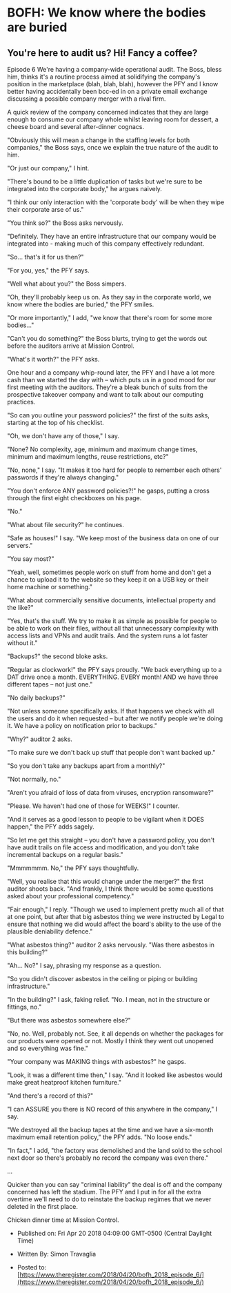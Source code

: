 # BOFH: We know where the bodies are buried

## You're here to audit us? Hi! Fancy a coffee?

Episode 6 We're having a company-wide operational audit. The Boss, bless him, thinks it's a routine process aimed at solidifying the company's position in the marketplace (blah, blah, blah), however the PFY and I know better having accidentally been bcc-ed in on a private email exchange discussing a possible company merger with a rival firm.

A quick review of the company concerned indicates that they are large enough to consume our company whole whilst leaving room for dessert, a cheese board and several after-dinner cognacs.

"Obviously this will mean a change in the staffing levels for both companies," the Boss says, once we explain the true nature of the audit to him.

"Or just our company," I hint.

"There's bound to be a little duplication of tasks but we're sure to be integrated into the corporate body," he argues naively.

"I think our only interaction with the 'corporate body' will be when they wipe their corporate arse of us."

"You think so?" the Boss asks nervously.

"Definitely. They have an entire infrastructure that our company would be integrated into - making much of this company effectively redundant.

"So... that's it for us then?"

"For you, yes," the PFY says.

"Well what about you?" the Boss simpers.

"Oh, they'll probably keep us on. As they say in the corporate world, we know where the bodies are buried," the PFY smiles.

"Or more importantly," I add, "we know that there's room for some more bodies..."

"Can't you do something?" the Boss blurts, trying to get the words out before the auditors arrive at Mission Control.

"What's it worth?" the PFY asks.

One hour and a company whip-round later, the PFY and I have a lot more cash than we started the day with – which puts us in a good mood for our first meeting with the auditors. They're a bleak bunch of suits from the prospective takeover company and want to talk about our computing practices.

"So can you outline your password policies?" the first of the suits asks, starting at the top of his checklist.

"Oh, we don't have any of those," I say.

"None? No complexity, age, minimum and maximum change times, minimum and maximum lengths, reuse restrictions, etc?"

"No, none," I say. "It makes it too hard for people to remember each others' passwords if they're always changing."

"You don't enforce ANY password policies?!" he gasps, putting a cross through the first eight checkboxes on his page.

"No."

"What about file security?" he continues.

"Safe as houses!" I say. "We keep most of the business data on one of our servers."

"You say most?"

"Yeah, well, sometimes people work on stuff from home and don't get a chance to upload it to the website so they keep it on a USB key or their home machine or something."

"What about commercially sensitive documents, intellectual property and the like?"

"Yes, that's the stuff. We try to make it as simple as possible for people to be able to work on their files, without all that unnecessary complexity with access lists and VPNs and audit trails. And the system runs a lot faster without it."

"Backups?" the second bloke asks.

"Regular as clockwork!" the PFY says proudly. "We back everything up to a DAT drive once a month. EVERYTHING. EVERY month! AND we have three different tapes – not just one."

"No daily backups?"

"Not unless someone specifically asks. If that happens we check with all the users and do it when requested – but after we notify people we're doing it. We have a policy on notification prior to backups."

"Why?" auditor 2 asks.

"To make sure we don't back up stuff that people don't want backed up."

"So you don't take any backups apart from a monthly?"

"Not normally, no."

"Aren't you afraid of loss of data from viruses, encryption ransomware?"

"Please. We haven't had one of those for WEEKS!" I counter.

"And it serves as a good lesson to people to be vigilant when it DOES happen," the PFY adds sagely.

"So let me get this straight – you don't have a password policy, you don't have audit trails on file access and modification, and you don't take incremental backups on a regular basis."

"Mmmmmmm. No," the PFY says thoughtfully.

"Well, you realise that this would change under the merger?" the first auditor shoots back. "And frankly, I think there would be some questions asked about your professional competency."

"Fair enough," I reply. "Though we used to implement pretty much all of that at one point, but after that big asbestos thing we were instructed by Legal to ensure that nothing we did would affect the board's ability to the use of the plausible deniability defence."

"What asbestos thing?" auditor 2 asks nervously. "Was there asbestos in this building?"

"Ah... No?" I say, phrasing my response as a question.

"So you didn't discover asbestos in the ceiling or piping or building infrastructure."

"In the building?" I ask, faking relief. "No. I mean, not in the structure or fittings, no."

"But there was asbestos somewhere else?"

"No, no. Well, probably not. See, it all depends on whether the packages for our products were opened or not. Mostly I think they went out unopened and so everything was fine."

"Your company was MAKING things with asbestos?" he gasps.

"Look, it was a different time then," I say. "And it looked like asbestos would make great heatproof kitchen furniture."

"And there's a record of this?"

"I can ASSURE you there is NO record of this anywhere in the company," I say.

"We destroyed all the backup tapes at the time and we have a six-month maximum email retention policy," the PFY adds. "No loose ends."

"In fact," I add, "the factory was demolished and the land sold to the school next door so there's probably no record the company was even there."

...

Quicker than you can say "criminal liability" the deal is off and the company concerned has left the stadium. The PFY and I put in for all the extra overtime we'll need to do to reinstate the backup regimes that we never deleted in the first place.

Chicken dinner time at Mission Control.



- Published on: Fri Apr 20 2018 04:09:00 GMT-0500 (Central Daylight Time)

- Written By: Simon Travaglia

- Posted to: [https://www.theregister.com/2018/04/20/bofh_2018_episode_6/](https://www.theregister.com/2018/04/20/bofh_2018_episode_6/)